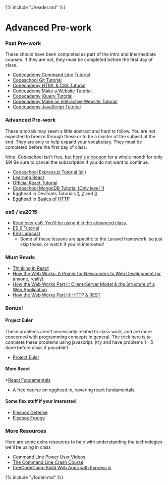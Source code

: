 {% include "./header.md" %}

# Advanced Pre-work
### Past Pre-work
These should have been completed as part of the Intro and Intermediate courses. If they are not, they must be completed before the first day of class.
* [Codecademy Command Line Tutorial](https://www.codecademy.com/learn/learn-the-command-line)
* [Codeschool Git Tutorial](https://www.codeschool.com/courses/try-git)
* [Codecademy HTML & CSS Tutorial](https://www.codecademy.com/learn/web)
* [Codecademy Make a Website Tutorial](https://www.codecademy.com/skills/make-a-website)
* [Codecademy jQuery Tutorial](https://www.codecademy.com/learn/jquery)
* [Codecademy Make an Interactive Website Tutorial](https://www.codecademy.com/skills/make-an-interactive-website)
* [Codecademy JavaScript Tutorial](https://www.codecademy.com/learn/javascript)

### Advanced Pre-work
These tutorials may seem a little abstract and hard to follow. You are not expected to breeze through these or to be a master of the subject at the end. They are only to help expand your vocabulary. They must be completed before the first day of class.

Note: Codeschool isn't free, but [here's a coupon](https://www.codeschool.com/enrollments/dC90a2Q1T1FTRFpHWmpuMFJHYnIwWURxeWg3WE0wY0dsb1FtZnh5U3pUUT0tLWhDN2ttVS9ZOEFBVk8yRHpRYlFrbHc9PQ==?mbsy=7Rfvv&mbsy_source=d04bfb49-c73b-42fc-b62d-299b5edc344e&campaignid=18315) for a whole month for only $9! Be sure to cancel the subscription if you do not want to continue.

* [Codeschool Express.js Tutorial (all)](https://www.codeschool.com/courses/building-blocks-of-express-js)
* [Learning React](https://scotch.io/tutorials/learning-react-getting-started-and-concepts)
* [Official React Tutorial](https://facebook.github.io/react/tutorial/tutorial.html)
* [Codeschool MongoDB Tutorial (Only level 1)](https://www.codeschool.com/courses/the-magical-marvels-of-mongodb)
* Egghead.io DevTools Tutorials [1](https://egghead.io/courses/using-chrome-developer-tools-elements), [2](https://egghead.io/courses/chrome-devtools-sources-panel) and [3](https://egghead.io/courses/chrome-devtools-network-panel)
* Egghead.io [Basics of HTTP](https://egghead.io/courses/understand-the-basics-of-http)

### es6 / es2015
* [Read over es6. You'll be using it in the advanced class.](https://github.com/lukehoban/es6features)
* [ES 6 Tutorial](https://www.codeschool.com/courses/es2015-the-shape-of-javascript-to-come)
* [ES6 Laracast](https://laracasts.com/series/es6-cliffsnotes/episodes/1)
  * Some of these lessons are specific to the Laravel framework, so just skip those, or watch if you're interested!
  
### Must Reads
* [Thinking in React](https://facebook.github.io/react/docs/thinking-in-react.html)
* [How the Web Works: A Primer for Newcomers to Web Development (or anyone, really)](https://medium.freecodecamp.com/how-the-web-works-a-primer-for-newcomers-to-web-development-or-anyone-really-b4584e63585c#.ipp76okk8)
* [How the Web Works Part II: Client-Server Model & the Structure of a Web Application](https://medium.freecodecamp.com/how-the-web-works-part-ii-client-server-model-the-structure-of-a-web-application-735b4b6d76e3#.krr8xwocs)
* [How the Web Works Part III: HTTP & REST](https://medium.freecodecamp.com/how-the-web-works-part-iii-http-rest-e61bc50fa0a#.fl8jf4mtq)


### Bonus!
#### Project Euler
These problems aren't necessarily related to class work, and are more concerned with programming concepts in general. The trick here is to complete these problems using javascript. (try and have problems 1 - 5 done before class if possible!)
* [Project Euler](https://projecteuler.net/archives)

#### More React
*[React Fundamentals](https://egghead.io/courses/react-fundamentals)
 * A free course on egghead.io, covering react fundamentals.

#### Some flex stuff if your interested
* [Flexbox Defense](http://www.flexboxdefense.com/)
* [Flexbox Froggy](http://flexboxfroggy.com/)

### More Resources
Here are some extra resources to help with understanding the technologies we'll be using in class
* [Command Line Power User Videos](http://commandlinepoweruser.com/)
* [The Command Line Crash Course](http://cli.learncodethehardway.org/book/)
* [freeCodeCamp Build Web Apps with Express.js](https://www.freecodecamp.com/challenges/build-web-apps-with-expressjs)

{% include "./footer.md" %}

